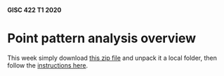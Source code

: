 #### GISC 422 T1 2020
# Point pattern analysis overview
This week simply download [this zip file](point-pattern-analysis.zip?raw=true) and unpack it a local folder, then follow the [instructions here](assignment-ppa-in-spatstat).
